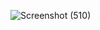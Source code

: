 
![Screenshot (510)](https://user-images.githubusercontent.com/83947709/175768621-b6cab890-904a-4212-86f8-80dac420495f.png)
